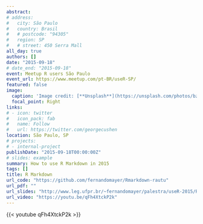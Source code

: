 ```yaml
---
abstract:
# address:
#   city: São Paulo
#   country: Brasil
#   # postcode: "94305"
#   region: SP
#   # street: 450 Serra Mall
all_day: true
authors: []
date: "2015-09-18"
# date_end: "2015-09-18"
event: Meetup R users São Paulo
event_url: https://www.meetup.com/pt-BR/useR-SP/
featured: false
image:
  caption: 'Image credit: [**Unsplash**](https://unsplash.com/photos/bzdhc5b3Bxs)'
  focal_point: Right
links:
# - icon: twitter
#   icon_pack: fab
#   name: Follow
#   url: https://twitter.com/georgecushen
location: São Paulo, SP
# projects:
# - internal-project
publishDate: "2015-09-18T00:00:00Z"
# slides: example
summary: How to use R Markdown in 2015
tags: []
title: R Markdown
url_code: "https://github.com/fernandomayer/Rmarkdown-rautu"
url_pdf: ""
url_slides: "http://www.leg.ufpr.br/~fernandomayer/palestra/useR-2015/Rmarkdown-rautu.html"
url_video: "https://youtu.be/qFh4XtckP2k"
---
```



{{< youtube qFh4XtckP2k >}}

<!-- {{% callout note %}} -->
<!-- Click on the **Slides** button above to view the built-in slides feature. -->
<!-- {{% /callout %}} -->

<!-- Slides can be added in a few ways: -->

<!-- - **Create** slides using Wowchemy's [*Slides*](https://wowchemy.com/docs/managing-content/#create-slides) feature and link using `slides` parameter in the front matter of the talk file -->
<!-- - **Upload** an existing slide deck to `static/` and link using `url_slides` parameter in the front matter of the talk file -->
<!-- - **Embed** your slides (e.g. Google Slides) or presentation video on this page using [shortcodes](https://wowchemy.com/docs/writing-markdown-latex/). -->

<!-- Further event details, including [page elements](https://wowchemy.com/docs/writing-markdown-latex/) such as image galleries, can be added to the body of this page. -->
